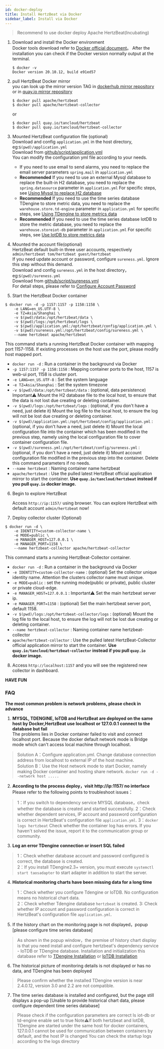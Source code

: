 ```yaml
---
id: docker-deploy  
title: Install HertzBeat via Docker   
sidebar_label: Install via Docker      
---
```


> Recommend to use docker deploy Apache HertzBeat(Incubating)


1. Download and install the Docker environment   
   Docker tools download refer to [Docker official document](https://docs.docker.com/get-docker/)。
   After the installation you can check if the Docker version normally output at the terminal.
   ```
   $ docker -v
   Docker version 20.10.12, build e91ed57
   ```

2. pull HertzBeat Docker mirror  
   you can look up the mirror version TAG in [dockerhub mirror repository](https://hub.docker.com/r/apache/hertzbeat/tags)  
   or in [quay.io mirror repository](https://quay.io/repository/apache/hertzbeat)     
   ```shell
   $ docker pull apache/hertzbeat   
   $ docker pull apache/hertzbeat-collector       
   ```
   or  
   ```shell
   $ docker pull quay.io/tancloud/hertzbeat
   $ docker pull quay.io/tancloud/hertzbeat-collector
   ```

3. Mounted HertzBeat configuration file (optional)    
   Download and config `application.yml` in the host directory, eg:`$(pwd)/application.yml`    
   Download from [github/script/application.yml](https://github.com/apache/hertzbeat/raw/master/script/application.yml)        
   You can modify the configuration yml file according to your needs.      
   - If you need to use email to send alarms, you need to replace the email server parameters `spring.mail` in `application.yml`   
   - **Recommended** If you need to use an external Mysql database to replace the built-in H2 database, you need to replace the `spring.datasource` parameter in `application.yml` For specific steps, see [Using Mysql to replace H2 database](mysql-change)  
   - **Recommended** If you need to use the time series database TDengine to store metric data, you need to replace the `warehouse.store.td-engine` parameter in `application.yml` for specific steps, see [Using TDengine to store metrics data](tdengine-init)   
   - **Recommended** If you need to use the time series database IotDB to store the metric database, you need to replace the `warehouse.storeiot-db` parameter in `application.yml` For specific steps, see [Use IotDB to store metrics data](iotdb-init)   

4. Mounted the account file(optional)           
   HertzBeat default built-in three user accounts, respectively `admin/hertzbeat tom/hertzbeat guest/hertzbeat`       
   If you need update account or password, configure `sureness.yml`. Ignore this step without this demand.    
   Download and config `sureness.yml` in the host directory，eg:`$(pwd)/sureness.yml`    
   Download from [github/script/sureness.yml](https://github.com/apache/hertzbeat/raw/master/script/sureness.yml)       
   For detail steps, please refer to [Configure Account Password](account-modify)    

5. Start the HertzBeat Docker container    

```shell 
$ docker run -d -p 1157:1157 -p 1158:1158 \
    -e LANG=en_US.UTF-8 \
    -e TZ=Asia/Shanghai \
    -v $(pwd)/data:/opt/hertzbeat/data \
    -v $(pwd)/logs:/opt/hertzbeat/logs \
    -v $(pwd)/application.yml:/opt/hertzbeat/config/application.yml \
    -v $(pwd)/sureness.yml:/opt/hertzbeat/config/sureness.yml \
    --name hertzbeat apache/hertzbeat
```

   This command starts a running HertzBeat Docker container with mapping port 1157-1158. If existing processes on the host use the port, please modify host mapped port.  
   - `docker run -d` : Run a container in the background via Docker
   - `-p 1157:1157 -p 1158:1158`  : Mapping container ports to the host, 1157 is web-ui port, 1158 is cluster port.
   - `-e LANG=en_US.UTF-8`  : Set the system language
   - `-e TZ=Asia/Shanghai` : Set the system timezone
   - `-v $(pwd)/data:/opt/hertzbeat/data` : (optional, data persistence) Important⚠️ Mount the H2 database file to the local host, to ensure that the data is not lost due creating or deleting container.  
   - `-v $(pwd)/logs:/opt/hertzbeat/logs` : (optional, if you don't have a need, just delete it) Mount the log file to the local host, to ensure the log will not be lost due creating or deleting container.
   - `-v $(pwd)/application.yml:/opt/hertzbeat/config/application.yml`  : (optional, if you don't have a need, just delete it) Mount the local configuration file into the container which has been modified in the previous step, namely using the local configuration file to cover container configuration file.    
   - `-v $(pwd)/sureness.yml:/opt/hertzbeat/config/sureness.yml`  : (optional, if you don't have a need, just delete it) Mount account configuration file modified in the previous step into the container. Delete this command parameters if no needs.  
   - `--name hertzbeat` : Naming container name hertzbeat 
   - `apache/hertzbeat` : Use the pulled latest HertzBeat official application mirror to start the container. **Use `quay.io/tancloud/hertzbeat` instead if you pull `quay.io` docker image.**     

6. Begin to explore HertzBeat  

   Access `http://ip:1157/` using browser. You can explore HertzBeat with default account `admin/hertzbeat` now!     

7. Deploy collector cluster (Optional)

```shell 
$ docker run -d \
    -e IDENTITY=custom-collector-name \
    -e MODE=public \
    -e MANAGER_HOST=127.0.0.1 \
    -e MANAGER_PORT=1158 \
    --name hertzbeat-collector apache/hertzbeat-collector
```

   This command starts a running HertzBeat-Collector container.
   - `docker run -d` : Run a container in the background via Docker
   - `-e IDENTITY=custom-collector-name`  : (optional) Set the collector unique identity name. Attention the clusters collector name must unique.
   - `-e MODE=public` : set the running mode(public or private), public cluster or private cloud-edge.
   - `-e MANAGER_HOST=127.0.0.1` : Important⚠️ Set the main hertzbeat server ip.
   - `-e MANAGER_PORT=1158` :  (optional) Set the main hertzbeat server port, default 1158.
   - `-v $(pwd)/logs:/opt/hertzbeat-collector/logs` : (optional) Mount the log file to the local host, to ensure the log will not be lost due creating or deleting container.
   - `--name hertzbeat-collector` : Naming container name hertzbeat-collector
   - `apache/hertzbeat-collector` : Use the pulled latest HertzBeat-Collector official application mirror to start the container. **Use `quay.io/tancloud/hertzbeat-collector` instead if you pull `quay.io` docker image.**

8. Access `http://localhost:1157` and you will see the registered new collector in dashboard.  

**HAVE FUN**   

### FAQ  

**The most common problem is network problems, please check in advance**

1. **MYSQL, TDENGINE, IoTDB and HertzBeat are deployed on the same host by Docker,HertzBeat use localhost or 127.0.0.1 connect to the database but fail**     
The problems lies in Docker container failed to visit and connect localhost port. Because the docker default network mode is Bridge mode which can't access local machine through localhost.
> Solution A：Configure application.yml. Change database connection address from localhost to external IP of the host machine.     
> Solution B：Use the Host network mode to start Docker, namely making Docker container and hosting share network. `docker run -d --network host .....`   

2. **According to the process deploy，visit http://ip:1157/ no interface**   
Please refer to the following points to troubleshoot issues：  
> 1：If you switch to dependency service MYSQL database，check whether the database is created and started successfully.
> 2：Check whether dependent services, IP account and password configuration is correct in HertzBeat's configuration file `application.yml`.
> 3：`docker logs hertzbeat` Check whether the container log has errors. If you haven't solved the issue, report it to the communication group or community.

3. **Log an error TDengine connection or insert SQL failed**  
> 1：Check whether database account and password configured is correct, the database is created.   
> 2：If you install TDengine2.3+ version, you must execute `systemctl start taosadapter` to start adapter in addition to start the server.  

4. **Historical monitoring charts have been missing data for a long time**  
> 1：Check whether you configure Tdengine or IoTDB. No configuration means no historical chart data.  
> 2：Check whether Tdengine database `hertzbeat` is created. 
> 3: Check whether IP account and password configuration is correct in HertzBeat's configuration file `application.yml`.

5. If the history chart on the monitoring page is not displayed，popup [please configure time series database]
> As shown in the popup window，the premise of history chart display is that you need install and configure hertzbeat's dependency service - IoTDB or TDengine database.
> Installation and initialization this database refer to [TDengine Installation](tdengine-init) or [IoTDB Installation](iotdb-init)  

6. The historical picture of monitoring details is not displayed or has no data, and TDengine has been deployed  
> Please confirm whether the installed TDengine version is near 2.4.0.12, version 3.0 and 2.2 are not compatible.  

7. The time series database is installed and configured, but the page still displays a pop-up [Unable to provide historical chart data, please configure dependent time series database]
> Please check if the configuration parameters are correct
> Is iot-db or td-engine enable set to true
> Note⚠️If both hertzbeat and IotDB, TDengine are started under the same host for docker containers, 127.0.0.1 cannot be used for communication between containers by default, and the host IP is changed
> You can check the startup logs according to the logs directory
